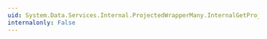 ```yaml
---
uid: System.Data.Services.Internal.ProjectedWrapperMany.InternalGetProjectedPropertyValue(System.Int32)
internalonly: False
---
```

